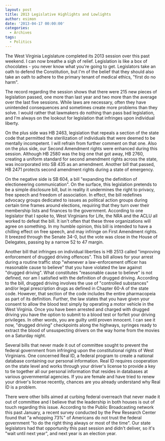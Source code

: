 ```yaml
---
layout: post
title: 2013 Legislative Highlights and Lowlights
author: esimon
date: '2013-04-17 00:00:00'
categories:
  - Archives
tags:
  - Politics
---
```

The West Virginia Legislature completed its 2013 session over this past weekend. I can now breathe a sigh of relief. Legislation is like a box of chocolates - you never know what you're going to get. Legislators take an oath to defend the Constitution, but I'm of the belief that they should also take an oath to adhere to the primary tenant of medical ethics, "first do no harm". 

The record regarding the session shows that there were 215 new pieces of legislation passed, one more than last year and two more than the average over the last five sessions. While laws are necessary, often they have unintended consequences and sometimes create more problems than they solve. I would rather that lawmakers do nothing than pass bad legislation, and I'm always on the lookout for legislation that infringes upon individual liberty. 

On the plus side was HB 2463, legislation that repeals a section of the state code that permitted the sterilization of individuals that were deemed to be mentally incompetent. I will refrain from further comment on that one. Also on the plus side, our Second Amendment rights were enhanced during this session. Although HB 2580 was the big one that got away, HB 2760, creating a uniform standard for second amendment rights across the state, was incorporated into SB 435 as an amendment. Another bill that passed, HB 2471 protects second amendment rights during a state of emergency. 

On the negative side is SB 604, a bill "expanding the definition of electioneering communication". On the surface, this legislation pretends to be a simple disclosure bill, but in reality it undermines the right to privacy, free speech and freedom of association. In effect, the bill redefines advocacy groups dedicated to issues as political action groups during certain time frames around elections, requiring that they turn over their membership lists and finances to the government. According to one legislator that I spoke to, West Virginians for Life, the NRA and the ACLU all worked to defeat the bill. It isn't often that these three organizations will agree on something. In my humble opinion, this bill is intended to have a chilling effect on free speech, and may infringe on First Amendment rights. It breezed through the Senate 34-0, but the vote was close in the House of Delegates, passing by a narrow 52 to 47 margin. 

Another bill that infringes on individual liberties is HB 2513 called "improving enforcement of drugged driving offences". This bill allows for your arrest during a routine traffic stop "whenever a law-enforcement officer has reasonable cause to believe" that you have violated the law against "drugged driving". What constitutes "reasonable cause to believe" is not defined, nor am I satisfied with the definition of drugged driving. According to the bill, drugged driving involves the use of "controlled substances" and/or legal prescription drugs as defined in Chapter 60-A of the state code. However, that section of the code includes the entire pharmacopeia as part of its definition. Further, the law states that you have given your consent to allow the blood test simply by operating a motor vehicle in the West Virginia. Once you have been arrested and charged with drugged driving you have the option to submit to a blood test or forfeit your driving privileges. In other words, you are guilty until proven innocent. I can see it now, "drugged driving" checkpoints along the highways, syringes ready to extract the blood of unsuspecting drivers on the way home from the movies on a Saturday night. 

Several bills that never made it out of committee sought to prevent the federal government from infringing upon the constitutional rights of West Virginians. One concerned Real ID, a federal program to create a national database containing our personal information. Real ID requires cooperation on the state level and works through your driver's license to provide a key to tie together all our personal information that resides in databases at various governmental agencies. If you are female and have tried to renew your driver's license recently, chances are you already understand why Real ID is a problem. 

There were other bills aimed at curbing federal overreach that never made it out of committee and I believe that the leadership in both houses is out of touch regarding this issue. According to the Public Broadcasting network this past January, a recent survey conducted by the Pew Research Center found that "a whopping 73%" of Americans do not trust the federal government "to do the right thing always or most of the time". Our state legislators had that opportunity this past session and didn't deliver, so it's "wait until next year", and next year is an election year. 

